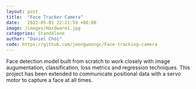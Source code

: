 ```yaml
---
layout: post
title:  "Face Tracker Camera"
date:   2022-05-01 22:21:59 +00:00
image: /images/Hardware1.jpg
categories: Standalone
author: "Daniel Choi"
code: https://github.com/jeongwoongc/Face-tracking-camera
---
```

Face detection model built from scratch to work closely with image augumentation, classification, loss metrics and regression techniques. This project has been extended to communicate positional data with a servo motor to capture a face at all times.

